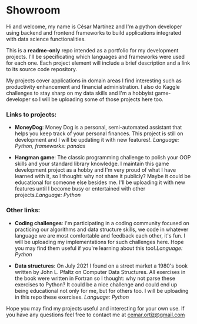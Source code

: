 # Showroom

Hi and welcome, my name is César Martínez and I'm a python developer using backend and frontend frameworks to build applications integrated with data science functionalities. 

This is a **readme-only** repo intended as a portfolio for my development projects. I'll be specificating which languages and frameworks were used for each one. Each project element will include a brief description and a link to its source code repository. 

My projects cover applications in domain areas I find interesting such as productivity enhancement and financial administration. I also do Kaggle challenges to stay sharp on my data skills and I'm a hobbyist game-developer so I will be uploading some of those projects here too. 

### Links to projects:

- **MoneyDog**: Money Dog is a personal, semi-automated assistant that helps you keep track of your personal finances. This project is still on development and I will be updating it with new features!. _Language: Python, frameworks: pandas_

- **Hangman game**: The classic programming challenge to polish your OOP skills and your standard library knowledge. I maintain this game development project as a hobby and I'm very proud of what I have learned with it, so I thought: why not share it publicly? Maybe it could be educational for someone else besides me. I'll be uploading it with new features until I become busy or entertained with other projects._Language: Python_

### Other links:

- **Coding challenges**: I'm participating in a coding community focused on practicing our algorithms and data structure skills, we code in whatever language we are most comfortable and feedback each other, it's fun. I will be uploading my implementations for such challenges here. Hope you may find them useful if you're learning about this too!._Language: Python_

- **Data structures**: On July 2021 I found on a street market a 1980's book written by John L. Pfaltz on Computer Data Structures. All exercises in the book were written in Fortran so I thought: why not parse these exercises to Python? It could be a nice challenge and could end up being educational not only for me, but for others too. I will be uploading in this repo these exercises. _Language: Python_ 

Hope you may find my projects useful and interesting for your own use.
If you have any questions feel free to contact me at [cemar.ortiz@gmail.com](cemar.ortiz@gmail.com) 

